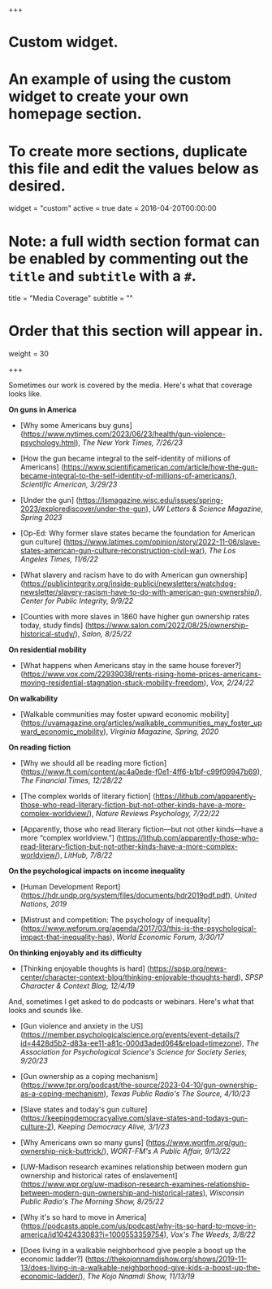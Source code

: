 +++
# Custom widget.
# An example of using the custom widget to create your own homepage section.
# To create more sections, duplicate this file and edit the values below as desired.
widget = "custom"
active = true
date = 2016-04-20T00:00:00

# Note: a full width section format can be enabled by commenting out the `title` and `subtitle` with a `#`.
title = "Media Coverage"
subtitle = ""

# Order that this section will appear in.
weight = 30

+++

Sometimes our work is covered by the media. Here's what that coverage looks like.

**On guns in America**

* [Why some Americans buy guns] (https://www.nytimes.com/2023/06/23/health/gun-violence-psychology.html), *The New York Times, 7/26/23*

* [How the gun became integral to the self-identity of millions of Americans] (https://www.scientificamerican.com/article/how-the-gun-became-integral-to-the-self-identity-of-millions-of-americans/), *Scientific American, 3/29/23*

* [Under the gun] (https://lsmagazine.wisc.edu/issues/spring-2023/explorediscover/under-the-gun), *UW Letters & Science Magazine, Spring 2023*

* [Op-Ed: Why former slave states became the foundation for American gun culture] (https://www.latimes.com/opinion/story/2022-11-06/slave-states-american-gun-culture-reconstruction-civil-war), *The Los Angeles Times, 11/6/22*

* [What slavery and racism have to do with American gun ownership] (https://publicintegrity.org/inside-publici/newsletters/watchdog-newsletter/slavery-racism-have-to-do-with-american-gun-ownership/), *Center for Public Integrity, 9/9/22*

* [Counties with more slaves in 1860 have higher gun ownership rates today, study finds] (https://www.salon.com/2022/08/25/ownership-historical-study/), *Salon, 8/25/22*

**On residential mobility**

* [What happens when Americans stay in the same house forever?] (https://www.vox.com/22939038/rents-rising-home-prices-americans-moving-residential-stagnation-stuck-mobility-freedom), *Vox, 2/24/22*

**On walkability**

* [Walkable communities may foster upward economic mobility] (https://uvamagazine.org/articles/walkable_communities_may_foster_upward_economic_mobility), *Virginia Magazine, Spring, 2020*

**On reading fiction**

* [Why we should all be reading more fiction] (https://www.ft.com/content/ac4a0ede-f0e1-4ff6-b1bf-c99f09947b69), *The Financial Times, 12/28/22*

* [The complex worlds of literary fiction] (https://lithub.com/apparently-those-who-read-literary-fiction-but-not-other-kinds-have-a-more-complex-worldview/), *Nature Reviews Psychology, 7/22/22*

* [Apparently, those who read literary fiction—but not other kinds—have a more “complex worldview.”] (https://lithub.com/apparently-those-who-read-literary-fiction-but-not-other-kinds-have-a-more-complex-worldview/), *LitHub, 7/8/22*

**On the psychological impacts on income inequality**

* [Human Development Report] (https://hdr.undp.org/system/files/documents/hdr2019pdf.pdf), *United Nations, 2019*

* [Mistrust and competition: The psychology of inequality] (https://www.weforum.org/agenda/2017/03/this-is-the-psychological-impact-that-inequality-has), *World Economic Forum, 3/30/17*


**On thinking enjoyably and its difficulty**

* [Thinking enjoyable thoughts is hard] (https://spsp.org/news-center/character-context-blog/thinking-enjoyable-thoughts-hard), *SPSP Character & Context Blog, 12/4/19*




And, sometimes I get asked to do podcasts or webinars. Here's what that looks and sounds like.

* [Gun violence and anxiety in the US] (https://member.psychologicalscience.org/events/event-details/?id=4428d5b2-d83a-ee11-a81c-000d3aded064&reload=timezone), *The Association for Psychological Science's Science for Society Series, 9/20/23*

* [Gun ownership as a coping mechanism] (https://www.tpr.org/podcast/the-source/2023-04-10/gun-ownership-as-a-coping-mechanism), *Texas Public Radio's The Source, 4/10/23*

* [Slave states and today's gun culture] (https://keepingdemocracyalive.com/slave-states-and-todays-gun-culture-2), *Keeping Democracy Alive, 3/1/23*

* [Why Americans own so many guns] (https://www.wortfm.org/gun-ownership-nick-buttrick/), *WORT-FM's A Public Affair, 9/13/22*

* [UW-Madison research examines relationship between modern gun ownership and historical rates of enslavement] (https://www.wpr.org/uw-madison-research-examines-relationship-between-modern-gun-ownership-and-historical-rates), *Wisconsin Public Radio's The Morning Show, 8/25/22*

* [Why it's so hard to move in America] (https://podcasts.apple.com/us/podcast/why-its-so-hard-to-move-in-america/id1042433083?i=1000553359754), *Vox's The Weeds, 3/8/22*

* [Does living in a walkable neighborhood give people a boost up the economic ladder?] (https://thekojonnamdishow.org/shows/2019-11-13/does-living-in-a-walkable-neighborhood-give-kids-a-boost-up-the-economic-ladder/), *The Kojo Nnamdi Show, 11/13/19*